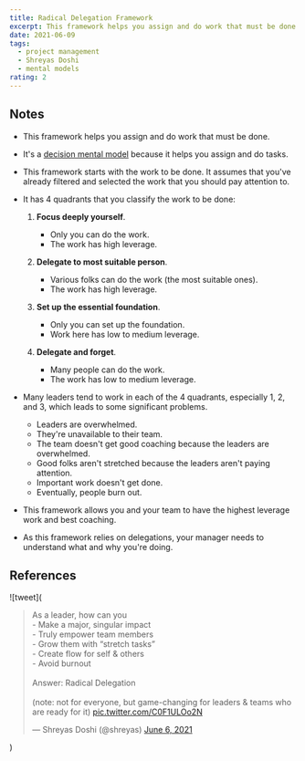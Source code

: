 ```yaml
---
title: Radical Delegation Framework
excerpt: This framework helps you assign and do work that must be done.
date: 2021-06-09
tags:
  - project management
  - Shreyas Doshi
  - mental models
rating: 2
---
```


## Notes

- This framework helps you assign and do work that must be done.

- It's a [decision mental model](/zettelkasten/decision-mental-models) because it helps you assign and do tasks.

- This framework starts with the work to be done. It assumes that you've already filtered and selected the work that you should pay attention to.

- It has 4 quadrants that you classify the work to be done:

  1. **Focus deeply yourself**.

     - Only you can do the work.
     - The work has high leverage.

  2. **Delegate to most suitable person**.

     - Various folks can do the work (the most suitable ones).
     - The work has high leverage.

  3. **Set up the essential foundation**.

     - Only you can set up the foundation.
     - Work here has low to medium leverage.

  4. **Delegate and forget**.

     - Many people can do the work.
     - The work has low to medium leverage.

- Many leaders tend to work in each of the 4 quadrants, especially 1, 2, and 3, which leads to some significant problems.

  - Leaders are overwhelmed.
  - They're unavailable to their team.
  - The team doesn't get good coaching because the leaders are overwhelmed.
  - Good folks aren't stretched because the leaders aren't paying attention.
  - Important work doesn't get done.
  - Eventually, people burn out.

- This framework allows you and your team to have the highest leverage work and best coaching.

- As this framework relies on delegations, your manager needs to understand what and why you're doing.

## References

![tweet](<blockquote class="twitter-tweet"><p lang="en" dir="ltr">As a leader, how can you<br>- Make a major, singular impact<br>- Truly empower team members<br>- Grow them with “stretch tasks”<br>- Create flow for self &amp; others<br>- Avoid burnout<br><br>Answer: Radical Delegation<br><br>(note: not for everyone, but game-changing for leaders &amp; teams who are ready for it) <a href="https://t.co/C0F1ULOo2N">pic.twitter.com/C0F1ULOo2N</a></p>&mdash; Shreyas Doshi (@shreyas) <a href="https://twitter.com/shreyas/status/1401598910792011776?ref_src=twsrc%5Etfw">June 6, 2021</a></blockquote> <script async src="https://platform.twitter.com/widgets.js" charset="utf-8"></script>)
